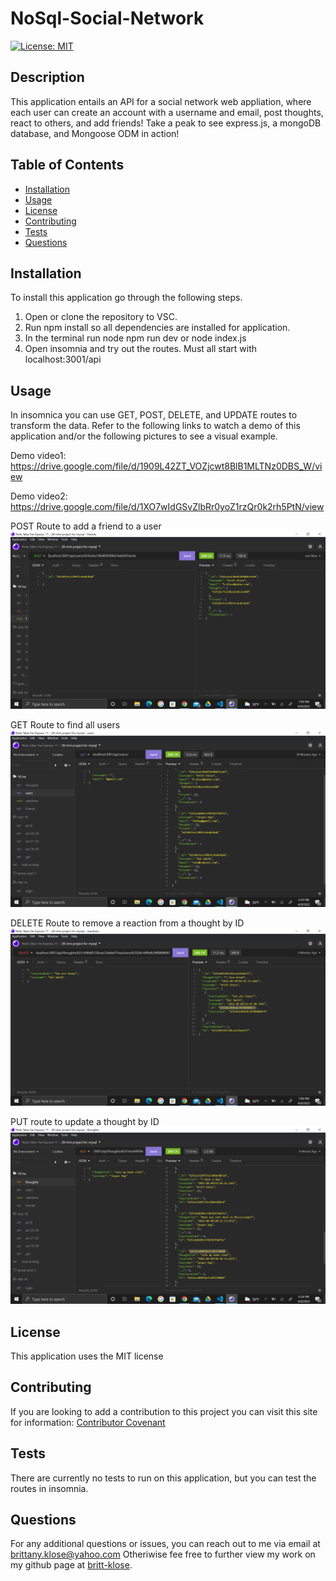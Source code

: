 # NoSql-Social-Network
[![License: MIT](https://img.shields.io/badge/License-MIT-yellow.svg)](https://opensource.org/licenses/MIT)

  ## Description
  This application entails an API for a social network web appliation, where each user can create an account with a username and email, post thoughts, react to others, and add friends! Take a peak to see express.js, a mongoDB database, and Mongoose ODM in action!

  ## Table of Contents

* [Installation](#installation)
* [Usage](#usage)
* [License](#license)
* [Contributing](#contributing)
* [Tests](#tests)
* [Questions](#questions)

## Installation
To install this application go through the following steps. 
1. Open or clone the repository to VSC. 
2. Run npm install so all dependencies are installed for application. 
3. In the terminal run node npm run dev or node index.js
5. Open insomnia and try out the routes. Must all start with localhost:3001/api

## Usage
In insomnica you can use GET, POST, DELETE, and UPDATE routes to transform the data. Refer to the following links to watch a demo of this application and/or the following pictures to see a visual example. 

Demo video1: https://drive.google.com/file/d/1909L42ZT_VOZjcwt8BlB1MLTNz0DBS_W/view

Demo video2: https://drive.google.com/file/d/1XO7wIdGSvZlbRr0yoZ1rzQr0k2rh5PtN/view

POST Route to add a friend to a user
![alt text](Images/addFriend.png) 

GET Route to find all users
![alt text](Images/allUsers.png) 

DELETE Route to remove a reaction from a thought by ID
![alt text](Images/delReaction.png) 

PUT route to update a thought by ID
![alt text](Images/putthought.png) 


## License
This application uses the MIT license 

## Contributing
If you are looking to add a contribution to this project you can visit this site for information: [Contributor Covenant](https://www.contributor-covenant.org/)

## Tests
There are currently no tests to run on this application, but you can test the routes in insomnia. 

## Questions

For any additional questions or issues, you can reach out to me 
via email at brittany.klose@yahoo.com
Otheriwise fee free to further view my work on my github page at [britt-klose](https://github.com/britt-klose/).